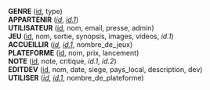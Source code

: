 **GENRE** (<ins>id</ins>, type)  
**APPARTENIR** (<ins>_id_</ins>, <ins>_id.1_</ins>)  
**UTILISATEUR** (<ins>id</ins>, nom, email, presse, admin)  
**JEU** (<ins>id</ins>, nom, sortie, synopsis, images, videos, _id.1_)  
**ACCUEILLIR** (<ins>_id_</ins>, <ins>_id.1_</ins>, nombre_de_jeux)  
**PLATEFORME** (<ins>id</ins>, nom, prix, lancement)  
**NOTE** (<ins>id</ins>, note, critique, _id.1_, _id.2_)  
**EDITDEV** (<ins>id</ins>, nom, date, siege, pays_local, description, dev)  
**UTILISER** (<ins>_id_</ins>, <ins>_id.1_</ins>, nombre_de_plateforme)
